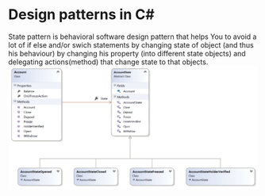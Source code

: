# Design patterns in C&#35;
State pattern is behavioral software design pattern that helps You to avoid a lot of if else and/or swich statements by changing state of object (and thus his behaviour) by changing his property (into different state objects) and delegating actions(method) that change state to that objects.
![state pattern image](https://raw.githubusercontent.com/MirzaAbazovic/DesignPatternsInCSharp/master/StatePattern/statePattern.PNG "Class diagram from code example")
